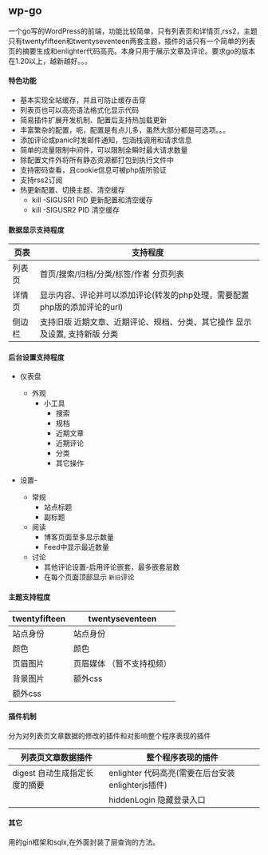## wp-go

一个go写的WordPress的前端，功能比较简单，只有列表页和详情页,rss2，主题只有twentyfifteen和twentyseventeen两套主题，插件的话只有一个简单的列表页的摘要生成和enlighter代码高亮。本身只用于展示文章及评论。要求go的版本在1.20以上，越新越好。。。

#### 特色功能

- 基本实现全站缓存，并且可防止缓存击穿
- 列表页也可以高亮语法格式化显示代码
- 简易插件扩展开发机制、配置后支持热加载更新
- 丰富繁杂的配置，呃，配置是有点儿多，虽然大部分都是可选项。。。
- 添加评论或panic时发邮件通知，包涵栈调用和请求信息
- 简单的流量限制中间件，可以限制全瞬时最大请求数量
- 除配置文件外将所有静态资源都打包到执行文件中
- 支持密码查看，且cookie信息可被php版所验证
- 支持rss2订阅
- 热更新配置、切换主题、清空缓存
    - kill -SIGUSR1 PID 更新配置和清空缓存
    - kill -SIGUSR2 PID 清空缓存

#### 数据显示支持程度

| 页表  | 支持程度                                        |
|-----|---------------------------------------------|
| 列表页 | 首页/搜索/归档/分类/标签/作者 分页列表                      |
| 详情页 | 显示内容、评论并可以添加评论(转发的php处理，需要配置php版的添加评论的url)  |
| 侧边栏 | 支持旧版  近期文章、近期评论、规档、分类、其它操作  显示及设置, 支持新版  分类 |

#### 后台设置支持程度

- 仪表盘
    - 外观
        - 小工具
            - 搜索
            - 规档
            - 近期文章
            - 近期评论
            - 分类
            - 其它操作

- 设置-
    - 常规
        - 站点标题
        - 副标题
    - 阅读
        - 博客页面至多显示数量
        - Feed中显示最近数量
    - 讨论
        - 其他评论设置-启用评论嵌套，最多嵌套层数
        - 在每个页面顶部显示 `新旧`评论

#### 主题支持程度

| twentyfifteen | twentyseventeen |
|---------------|-----------------|
| 站点身份          | 站点身份            |
| 颜色            | 颜色              |
| 页眉图片          | 页眉媒体 （暂不支持视频）   |
| 背景图片          | 额外css           |
| 额外css         |                 |

#### 插件机制

分为对列表页文章数据的修改的插件和对影响整个程序表现的插件

| 列表页文章数据插件           | 整个程序表现的插件                            |
|---------------------|--------------------------------------|
| digest  自动生成指定长度的摘要 | enlighter 代码高亮(需要在后台安装enlighterjs插件) |
|                     | hiddenLogin 隐藏登录入口                   |

#### 其它

用的gin框架和sqlx,在外面封装了层查询的方法。